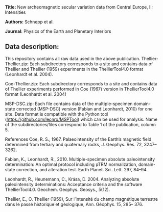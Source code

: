 **Title:** New archeomagnetic secular variation data from Central Europe, II: Intensities  

**Authors:** Schnepp et al.

**Journal:** Physics of the Earth and Planetary Interiors

## Data description:

This repository contains all raw data used in the above publication.
Thellier-Thellier.zip: Each subdirectory corresponds to a site and contains data of Thellier and Thellier (1959) experiments in the ThellierTool4.0 format (Leonhardt et al. 2004).

Coe-Thellier.zip: Each subdirectory corresponds to a site and contains data of Thellier experiments performed in Coe (1967) version in ThellierTool4.0 format (Leonhardt et al. 2004)

MSP-DSC.zip: Each file contains data of the multiple-specimen domain-state corrected (MSP-DSC) version (Fabian and Leonhardt, 2010) for one site. Data format is compatible with the Python tool (https://github.com/leonro/MSPTool) which can be used for analysis.
Name of the subdirectories/files correspond to Table 1 of the publication, column 5. 

References
Coe, R. S., 1967. Palaeointensity of the Earth’s magnetic field determined from tertiary and quaternary rocks, J. Geophys. Res. 72, 3247– 3262.

Fabian, K., Leonhardt, R., 2010. Multiple-specimen absolute paleointensity determination: An optimal protocol including pTRM normalization, domain-state correction, and alteration test. Earth Planet. Sci. Lett. 297, 84–94.

Leonhardt, R., Heunemann, C., Krása, D. 2004. Analyzing absolute paleointensity determinations: Acceptance criteria and the software ThellierTool4.0. Geochem. Geophys. Geosys., 5(12).

Thellier, E., O. Thellier (1959), Sur l’intensité du champ magnétique terrestre dans le passé historique et géologique, Ann. Géophys. 15, 285– 376.

